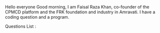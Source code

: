 Hello everyone Good morning,
I am Faisal Raza Khan, co-founder of the CPMCD platform and the FRK foundation and industry in Amravati. I have a coding question and a program.


Questions List :

